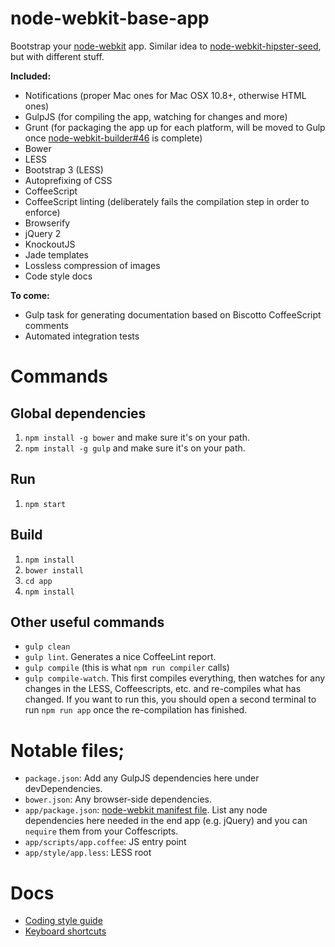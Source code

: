 node-webkit-base-app
========================

Bootstrap your [node-webkit](https://github.com/rogerwang/node-webkit) app. Similar idea to [node-webkit-hipster-seed](https://github.com/Anonyfox/node-webkit-hipster-seed), but with different stuff.

**Included:**

- Notifications (proper Mac ones for Mac OSX 10.8+, otherwise HTML ones)
- GulpJS (for compiling the app, watching for changes and more)
- Grunt (for packaging the app up for each platform, will be moved to Gulp once [node-webkit-builder#46](https://github.com/mllrsohn/grunt-node-webkit-builder/issues/46) is complete)
- Bower
- LESS
- Bootstrap 3 (LESS)
- Autoprefixing of CSS
- CoffeeScript
- CoffeeScript linting (deliberately fails the compilation step in order to enforce)
- Browserify
- jQuery 2
- KnockoutJS
- Jade templates
- Lossless compression of images
- Code style docs

**To come:**

- Gulp task for generating documentation based on Biscotto CoffeeScript comments
- Automated integration tests


# Commands

## Global dependencies
1. `npm install -g bower` and make sure it's on your path.
2. `npm install -g gulp` and make sure it's on your path.

## Run

1. `npm start`

## Build

1. `npm install`
2. `bower install`
3. `cd app`
4. `npm install`

## Other useful commands

- `gulp clean` 
- `gulp lint`. Generates a nice CoffeeLint report.
- `gulp compile` (this is what `npm run compiler` calls)
- `gulp compile-watch`. This first compiles everything, then watches for any changes in the LESS, Coffeescripts, etc. and re-compiles what has changed. If you want to run this, you should open a second terminal to run `npm run app` once the re-compilation has finished.

# Notable files;

- `package.json`: Add any GulpJS dependencies here under devDependencies.
- `bower.json`: Any browser-side dependencies.
- `app/package.json`: [node-webkit manifest file](https://github.com/rogerwang/node-webkit/wiki/Manifest-format). List any node dependencies here needed in the end app (e.g. jQuery) and you can `nequire` them from your Coffescripts.
- `app/scripts/app.coffee`: JS entry point
- `app/style/app.less`: LESS root

# Docs

- [Coding style guide](docs/code-style.md)
- [Keyboard shortcuts](docs/keyboard-shortcuts.md)
